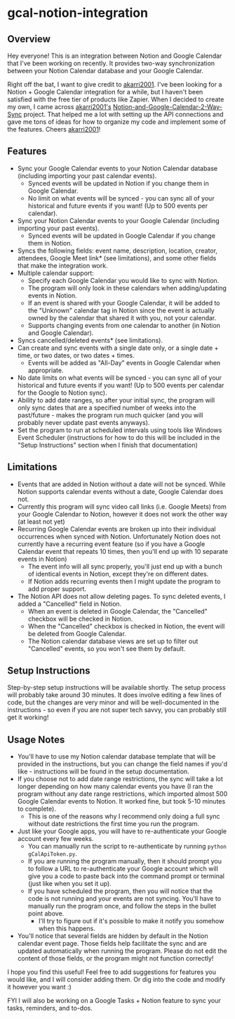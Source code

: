 # gcal-notion-integration

## Overview

Hey everyone! This is an integration between Notion and Google Calendar that I've been working on recently. It provides two-way synchronization between your Notion Calendar database and your Google Calendar.

Right off the bat, I want to give credit to [akarri2001](https://github.com/akarri2001). I've been looking for a Notion + Google Calendar integration for a while, but I haven't been satisfied with the free tier of products like Zapier. When I decided to create my own, I came across [akarri2001's](https://github.com/akarri2001) [Notion-and-Google-Calendar-2-Way-Sync](https://github.com/akarri2001/Notion-and-Google-Calendar-2-Way-Sync) project. That helped me a lot with setting up the API connections and gave me tons of ideas for how to organize my code and implement some of the features. Cheers [akarri2001](https://github.com/akarri2001)!

## Features
- Sync your Google Calendar events to your Notion Calendar database (including importing your past calendar events).
  - Synced events will be updated in Notion if you change them in Google Calendar.
  - No limit on what events will be synced - you can sync all of your historical and future events if you want! (Up to 500 events per calendar).
- Sync your Notion Calendar events to your Google Calendar (including importing your past events).
  - Synced events will be updated in Google Calendar if you change them in Notion.
- Syncs the following fields: event name, description, location, creator, attendees, Google Meet link* (see limitations), and some other fields that make the integration work.
- Multiple calendar support:
  - Specify each Google Calendar you would like to sync with Notion.
  - The program will only look in these calendars when adding/updating events in Notion.
  - If an event is shared with your Google Calendar, it will be added to the "Unknown" calendar tag in Notion since the event is actually owned by the calendar that shared it with you, not your calendar.
  - Supports changing events from one calendar to another (in Notion and Google Calendar).
- Syncs cancelled/deleted events* (see limitations).
- Can create and sync events with a single date only, or a single date + time, or two dates, or two dates + times.
  - Events will be added as "All-Day" events in Google Calendar when appropriate.
- No date limits on what events will be synced - you can sync all of your historical and future events if you want! (Up to 500 events per calendar for the Google to Notion sync).
- Ability to add date ranges, so after your initial sync, the program will only sync dates that are a specified number of weeks into the past/future - makes the program run much quicker (and you will probably never update past events anyways).
- Set the program to run at scheduled intervals using tools like Windows Event Scheduler (instructions for how to do this will be included in the "Setup Instructions" section when I finish that documentation)

## Limitations
- Events that are added in Notion without a date will not be synced. While Notion supports calendar events without a date, Google Calendar does not.
- Currently this program will sync video call links (i.e. Google Meets) from your Google Calendar to Notion, however it does not work the other way (at least not yet)
- Recurring Google Calendar events are broken up into their individual occurrences when synced with Notion. Unfortunately Notion does not currently have a recurring event feature (so if you have a Google Calendar event that repeats 10 times, then you'll end up with 10 separate events in Notion)
  - The event info will all sync properly, you'll just end up with a bunch of identical events in Notion, except they're on different dates.
  - If Notion adds recurring events then I might update the program to add proper support.
- The Notion API does not allow deleting pages. To sync deleted events, I added a "Cancelled" field in Notion.
  - When an event is deleted in Google Calendar, the "Cancelled" checkbox will be checked in Notion.
  - When the "Cancelled" checkbox is checked in Notion, the event will be deleted from Google Calendar.
  - The Notion calendar database views are set up to filter out "Cancelled" events, so you won't see them by default.

## Setup Instructions

Step-by-step setup instructions will be available shortly. The setup process will probably take around 30 minutes. It does involve editing a few lines of code, but the changes are very minor and will be well-documented in the instructions - so even if you are not super tech savvy, you can probably still get it working!

## Usage Notes
- You'll have to use my Notion calendar database template that will be provided in the instructions, but you can change the field names if you'd like - instructions will be found in the setup documentation.
- If you choose not to add date range restrictions, the sync will take a lot longer depending on how many calendar events you have (I ran the program without any date range restrictions, which imported almost 500 Google Calendar events to Notion. It worked fine, but took 5-10 minutes to complete).
  - This is one of the reasons why I recommend only doing a full sync without date restrictions the first time you run the program.
- Just like your Google apps, you will have to re-authenticate your Google account every few weeks.
  - You can manually run the script to re-authenticate by running `python gCalApiToken.py`.
  - If you are running the program manually, then it should prompt you to follow a URL to re-authenticate your Google account which will give you a code to paste back into the command prompt or terminal (just like when you set it up).
  - If you have scheduled the program, then you will notice that the code is not running and your events are not syncing. You'll have to manually run the program once, and follow the steps in the bullet point above.
    - I'll try to figure out if it's possible to make it notify you somehow when this happens.
- You'll notice that several fields are hidden by default in the Notion calendar event page. Those fields help facilitate the sync and are updated automatically when running the program. Please do not edit the content of those fields, or the program might not function correctly!

I hope you find this useful! Feel free to add suggestions for features you would like, and I will consider adding them. Or dig into the code and modify it however you want :)

FYI I will also be working on a Google Tasks + Notion feature to sync your tasks, reminders, and to-dos.
